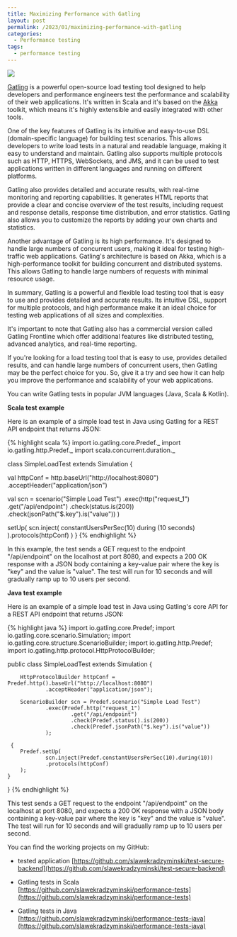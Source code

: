 ```yaml
---
title: Maximizing Performance with Gatling
layout: post
permalink: /2023/01/maximizing-performance-with-gatling
categories:
  - Performance testing
tags:
  - performance testing 
---
```


![](/images/blog/1582210782200.png)

[Gatling](https://gatling.io) is a powerful open-source load testing tool designed to help developers and performance engineers test the performance and scalability of their web applications. It's written in Scala and it's based on the [Akka](https://akka.io) toolkit, which means it's highly extensible and easily integrated with other tools.

One of the key features of Gatling is its intuitive and easy-to-use DSL (domain-specific language) for building test scenarios. This allows developers to write load tests in a natural and readable language, making it easy to understand and maintain. Gatling also supports multiple protocols such as HTTP, HTTPS, WebSockets, and JMS, and it can be used to test applications written in different languages and running on different platforms.

Gatling also provides detailed and accurate results, with real-time monitoring and reporting capabilities. It generates HTML reports that provide a clear and concise overview of the test results, including request and response details, response time distribution, and error statistics. Gatling also allows you to customize the reports by adding your own charts and statistics.

Another advantage of Gatling is its high performance. It's designed to handle large numbers of concurrent users, making it ideal for testing high-traffic web applications. Gatling's architecture is based on Akka, which is a high-performance toolkit for building concurrent and distributed systems. This allows Gatling to handle large numbers of requests with minimal resource usage.

In summary, Gatling is a powerful and flexible load testing tool that is easy to use and provides detailed and accurate results. Its intuitive DSL, support for multiple protocols, and high performance make it an ideal choice for testing web applications of all sizes and complexities.

It's important to note that Gatling also has a commercial version called Gatling Frontline which offer additional features like distributed testing, advanced analytics, and real-time reporting.

If you're looking for a load testing tool that is easy to use, provides detailed results, and can handle large numbers of concurrent users, then Gatling may be the perfect choice for you. So, give it a try and see how it can help you improve the performance and scalability of your web applications.

You can write Gatling tests in popular JVM languages (Java, Scala & Kotlin).

**Scala test example**

Here is an example of a simple load test in Java using Gatling for a REST API endpoint that returns JSON:

{% highlight scala %}
import io.gatling.core.Predef._
import io.gatling.http.Predef._
import scala.concurrent.duration._

class SimpleLoadTest extends Simulation {

  val httpConf = http.baseUrl("http://localhost:8080")
    .acceptHeader("application/json")

  val scn = scenario("Simple Load Test")
    .exec(http("request_1")
      .get("/api/endpoint")
      .check(status.is(200))
      .check(jsonPath("$.key").is("value"))
    )

  setUp(
    scn.inject(
      constantUsersPerSec(10) during (10 seconds)
    ).protocols(httpConf)
  )
}
{% endhighlight %}

In this example, the test sends a GET request to the endpoint "/api/endpoint" on the localhost at port 8080, and expects a 200 OK response with a JSON body containing a key-value pair where the key is "key" and the value is "value". The test will run for 10 seconds and will gradually ramp up to 10 users per second.

**Java test example**

Here is an example of a simple load test in Java using Gatling's core API for a REST API endpoint that returns JSON:

{% highlight java %}
import io.gatling.core.Predef;
import io.gatling.core.scenario.Simulation;
import io.gatling.core.structure.ScenarioBuilder;
import io.gatling.http.Predef;
import io.gatling.http.protocol.HttpProtocolBuilder;

public class SimpleLoadTest extends Simulation {

        HttpProtocolBuilder httpConf = Predef.http().baseUrl("http://localhost:8080")
                .acceptHeader("application/json");

        ScenarioBuilder scn = Predef.scenario("Simple Load Test")
                .exec(Predef.http("request_1")
                        .get("/api/endpoint")
                        .check(Predef.status().is(200))
                        .check(Predef.jsonPath("$.key").is("value"))
                );

     {
        Predef.setUp(
                scn.inject(Predef.constantUsersPerSec(10).during(10))
                .protocols(httpConf)
        );
    }
}
{% endhighlight %}

This test sends a GET request to the endpoint "/api/endpoint" on the localhost at port 8080, and expects a 200 OK response with a JSON body containing a key-value pair where the key is "key" and the value is "value". The test will run for 10 seconds and will gradually ramp up to 10 users per second.

You can find the working projects on my GitHub:

- tested application [https://github.com/slawekradzyminski/test-secure-backend](https://github.com/slawekradzyminski/test-secure-backend)

- Gatling tests in Scala [https://github.com/slawekradzyminski/performance-tests](https://github.com/slawekradzyminski/performance-tests)

- Gatling tests in Java [https://github.com/slawekradzyminski/performance-tests-java](https://github.com/slawekradzyminski/performance-tests-java)

